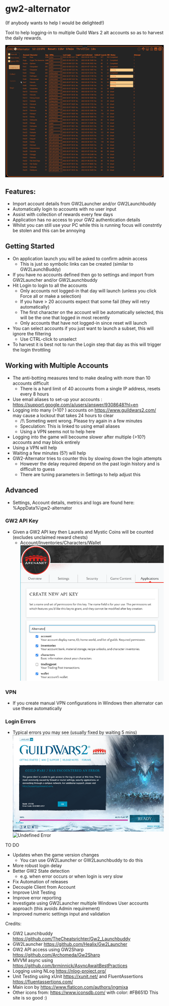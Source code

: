 # gw2-alternator
(If anybody wants to help I would be delighted!)

Tool to help logging-in to multiple Guild Wars 2 alt accounts so as to harvest the daily rewards.

![Running](images/running.png)

## Features:
 * Import account details from GW2Launcher and/or GW2Launchbuddy
 * Automatically login to accounts with no user input
 * Assist with collection of rewards every few days
 * Application has no access to your GW2 authentication details
 * Whilst you can still use your PC while this is running focus will constntly be stolen and this can be annoying

## Getting Started
 * On application launch you will be asked to confirm admin access
   * This is just so symbolic links can be created (similar to GW2LaunchBuddy)
 * If you have no accounts defined then go to settings and import from GW2Launcher and/or GW2Launchbuddy
 * Hit Login to login to all the accounts
   * Only accounts not logged-in that day will launch (unless you click Force all or make a selection)
   * If you have > 20 accounts expect that some fail (they will retry automatically)
   * The first character on the account will be automatically selected, this will be the one that logged in most recently
   * Only accounts that have not logged-in since reset will launch
 * You can select accounts if you just want to launch a subset, this will ignore the filtering
   * Use CTRL-click to unselect
 * To harvest it is best not to run the Login step that day as this will trigger the login throttling

 ## Working with Multiple Accounts
 * The anti-botting measures tend to make dealing with more than 10 accounts difficult
   * There is a hard limit of 40 accounts from a single IP address, resets every 8 hours
 * Use email aliases to set-up your accounts : https://support.google.com/a/users/answer/9308648?hl=en
 * Logging into many (>10? ) accounts on https://www.guildwars2.com/ may cause a lockout that takes 24 hours to clear
   * /!\ Someting went wrong. Please try again in a few minutes
   * Speculation: This is linked to using email aliases
   * Using a VPN seems not to help here
 * Logging into the game will becoume slower after multiple (>10?) accounts and may block entirely
  * Using a VPN will help
  * Waiting a few minutes (5?) will help
  * GW2-Alternator tries to counter this by slowing down the login attempts
    * However the delay required depend on the past login history and is difficult to guess
    * There are tuning parameters in Settings to help adjust this

## Advanced
 * Settings, Account details, metrics and logs are found here: %AppData%\gw2-alternator

### GW2 API Key
 * Given a GW2 API key then Laurels and Mystic Coins will be counted (excludes unclaimed reward chests)
   * Account/Inventories/Characters/Wallet
 ![Create Key](images/api_create.png)

### VPN
 * If you create manual VPN configurations in Windows then alternator can use these automatically

### Login Errors
 * Typical errors you may see (usually fixed by waiting 5 mins)
![Error](images/Login_Error.png)
![Undefined Error](images/Login_Error_Undefined.png.png)

TO DO
 * Updates when the game version changes 
   * You can use GW2Launcher or GW2Launchbuddy to do this
 * More robust login delay
 * Better GW2 State detection
   * e.g. when error occurs or when login is very slow
 * Fix Automation of releases
 * Decouple Client from Account
 * Improve Unit Testing
 * Improve error reporting
 * Investigate using GW2Launcher multiple Windows User accounts approach (this avoids Admin requirement)
 * Improved numeric settings input and validation


Credits:
* GW2 Launchbuddy https://github.com/TheCheatsrichter/Gw2_Launchbuddy
* GW2Launcher https://github.com/Healix/Gw2Launcher
* GW2 API access using GW2Sharp https://github.com/Archomeda/Gw2Sharp
* MVVM async using https://github.com/brminnick/AsyncAwaitBestPractices
* Logging using NLog https://nlog-project.org/
* Unit Testing using xUnit https://xunit.net/ and FluentAssertions https://fluentassertions.com/
* Main icon by https://www.flaticon.com/authors/ingmixa
* Other icons from: https://www.iconsdb.com/ with color: #FB651D This site is so good :)
